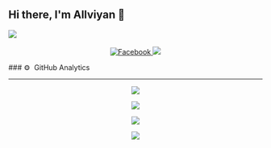 ## Hi there, I'm Allviyan 👋

<a href="https://github.com/allviyan"><img src="https://cardivo.vercel.app/api?name=Allviyan&description=Hi, I'm Allviyan and i'm just a newbie programmer nice to meet you all &image=https://avatars.githubusercontent.com/u/43659673?v=4&backgroundColor=%23ecf0f1&instagram=@allviyan7&github=allviyan&pattern=leaf&colorPattern=%23eaeaea" /><a> <br />
<p align="center">
  <a href="https://facebook.com/im.allviyan" target="_blank">
    <img src="https://img.shields.io/badge/-Facebook-1877f2?style=for-the-badge&logo=facebook&logoColor=white" alt="Facebook" />
  </a>

  <a href="https://instagram.com/allviyan7" style="text-decoration: none;">
    <img src="https://img.shields.io/badge/instagram-%23E4405F?&style=for-the-badge&logo=instagram&logoColor=white"/>
  </a>
</p>
### ⚙ &nbsp;GitHub Analytics

---

<p align="center">
  <a href="https://github.com/allviyan"><img src="https://github-readme-stats.vercel.app/api?username=allviyan&theme=tokyonight&show_icons=true" /></a>
</p>

<p align="center">
  <a href="https://github.com/allviyan"><img src="https://github-readme-streak-stats.herokuapp.com?user=allviyan&theme=tokyonight&hide_border=false&properties=background&border=%239611C5FF" /><a>
</p>
  
<p align="center">
  <a href="https://github.com/allviyan"><img src="https://github-readme-stats.vercel.app/api/top-langs?username=allviyan&theme=tokyonight&layout=compact" /></a>
</p>
  
<p align="center">
  <a href="https://github.com/allviyan"><img src="https://github-profile-trophy.vercel.app/?username=allviyan&theme=radical&margin-w=20&no-bg=true&no-frame=false" /><a>
</p>
